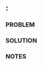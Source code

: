 ## <Issue-Link>: <A brief summary of this merge request>

### PROBLEM
<!---
Outline the problem being solved by this code change.
-->

### SOLUTION
<!---
Outline how this Pull Request addresses the problem.
-->

### NOTES

<!---
Any and all notes to help the reviewer when processing the merge request.
Comments and links to issues, linked discussions, screenshots, decisions that need clarification, assumptions that were made, testing, ...

An example for adding a link represented by a label:
[link label](http://www.link.com)

Screen shots can be copied-and-pasted directly into this textbox.

See resources for GitHub PR template best practices, and linking GitHub Issues
- https://docs.github.com/en/communities/using-templates-to-encourage-useful-issues-and-pull-requests/creating-a-pull-request-template-for-your-repository
- https://docs.github.com/en/get-started/writing-on-github/working-with-advanced-formatting/autolinked-references-and-urls

GP2040-CE Resources:
- https://github.com/OpenStickCommunity/GP2040-CE
  - https://github.com/OpenStickCommunity/GP2040-CE/issues
-->
